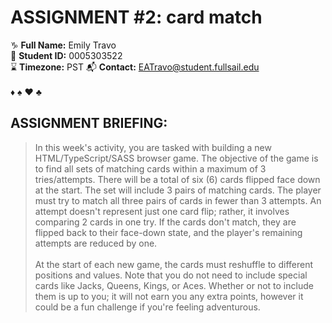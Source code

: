 # **ASSIGNMENT #2:** card match
♑ **Full Name:** Emily Travo <br>
🔑 **Student ID:** 0005303522 <br>
⌛ **Timezone:** PST
📬 **Contact:** EATravo@student.fullsail.edu<br><br>
♦️ ♠️ ♥️ ♣️
## ASSIGNMENT BRIEFING:
> In this week's activity, you are tasked with building a new HTML/TypeScript/SASS browser game. The objective of the game is to find all sets of matching cards within a maximum of 3 tries/attempts. There will be a total of six (6) cards flipped face down at the start. The set will include 3 pairs of matching cards. The player must try to match all three pairs of cards in fewer than 3 attempts. An attempt doesn't represent just one card flip; rather, it involves comparing 2 cards in one try. If the cards don't match, they are flipped back to their face-down state, and the player's remaining attempts are reduced by one.<br><br> At the start of each new game, the cards must reshuffle to different positions and values. Note that you do not need to include special cards like Jacks, Queens, Kings, or Aces. Whether or not to include them is up to you; it will not earn you any extra points, however it could be a fun challenge if you're feeling adventurous.


